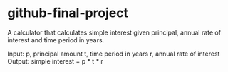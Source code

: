 # github-final-project
A calculator that calculates simple interest given principal, annual rate of interest and time period in years.

Input:
    p, principal amount
    t, time period in years
    r, annual rate of interest
Output:
    simple interest = p * t * r
